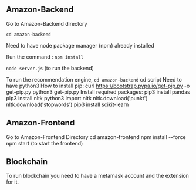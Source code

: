 ## Amazon-Backend
Go to Amazon-Backend directory

```cd amazon-backend```

Need to have node package manager (npm) already installed

Run the command : ```npm install```

```node server.js``` (to run the backend)



To run the recommendation engine,
```cd amazon-backend```
cd script
Need to have python3
How to install pip:
curl https://bootstrap.pypa.io/get-pip.py -o get-pip.py
python3 get-pip.py
Install required packages:
pip3 install pandas
pip3 install nltk
python3
import nltk
nltk.download('punkt')
nltk.download('stopwords')
pip3 install scikit-learn


## Amazon-Frontend
Go to Amazon-Frontend Directory
cd amazon-frontend
npm install --force
npm start (to start the frontend)

## Blockchain
To run blockchain you need to have a metamask account and the extension for it.
